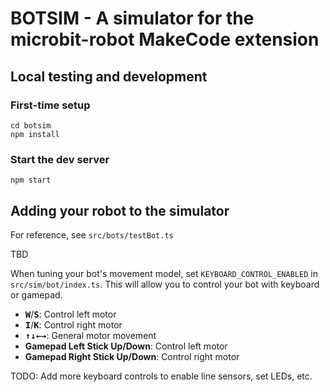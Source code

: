 # BOTSIM - A simulator for the microbit-robot MakeCode extension

## Local testing and development

### First-time setup
```
cd botsim
npm install
```

### Start the dev server
```
npm start
```

##  Adding your robot to the simulator

For reference, see `src/bots/testBot.ts`

TBD

When tuning your bot's movement model, set `KEYBOARD_CONTROL_ENABLED` in `src/sim/bot/index.ts`. This will allow you to control your bot with keyboard or gamepad.
* <kbd><b>W</b></kbd>/<kbd><b>S</b></kbd>: Control left motor
* <kbd><b>I</b></kbd>/<kbd><b>K</b></kbd>: Control right motor
* <kbd><b>↑</b></kbd><kbd><b>↓</b></kbd><kbd><b>←</b></kbd><kbd><b>→</b></kbd>: General motor movement
* <b>Gamepad Left Stick Up/Down</b>: Control left motor
* <b>Gamepad Right Stick Up/Down</b>: Control right motor

TODO: Add more keyboard controls to enable line sensors, set LEDs, etc.

